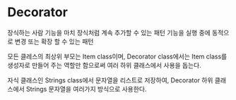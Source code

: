 # Decorator

장식하는 사람
기능을 마치 장식처럼 계속 추가할 수 있는 패턴
기능을 실행 중에 동적으로 변경 또는 확장 할 수 있는 패턴

모든 클레스의 최상위 부모는 Item class이며,
Decorator class에서는 Item class를 생성자로 만들어 주는 역할만 함으로써
여러 하위 클래스에서 사용을 돕는다.

자식 클래스인 Strings class에서 문자열을 리스트로 저장하여,
Decorator 하위 클래스에서 Strings 문자열을 여러가지 방식으로 사용한다.